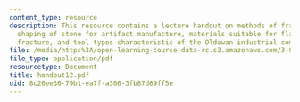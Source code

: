 ```yaml
---
content_type: resource
description: This resource contains a lecture handout on methods of fracturing and
  shaping of stone for artifact manufacture, materials suitable for flaking by conchoidal
  fracture, and tool types characteristic of the Oldowan industrial complex.
file: /media/https%3A/open-learning-course-data-rc.s3.amazonaws.com/3-987-human-origins-and-evolution-spring-2006/8c26ee3679b1ea7fa3063fb87d69ff5e_handout12.pdf
file_type: application/pdf
resourcetype: Document
title: handout12.pdf
uid: 8c26ee36-79b1-ea7f-a306-3fb87d69ff5e
---
```

